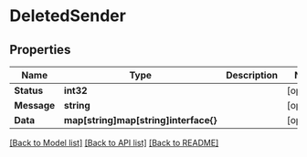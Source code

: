 # DeletedSender

## Properties

Name | Type | Description | Notes
------------ | ------------- | ------------- | -------------
**Status** | **int32** |  | [optional] 
**Message** | **string** |  | [optional] 
**Data** | **map[string]map[string]interface{}** |  | [optional] 

[[Back to Model list]](../README.md#documentation-for-models) [[Back to API list]](../README.md#documentation-for-api-endpoints) [[Back to README]](../README.md)


